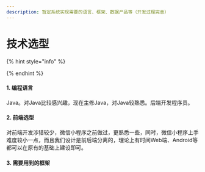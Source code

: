 ```yaml
---
description: 暂定系统实现需要的语言、框架、数据产品等（开发过程完善）
---
```


# 技术选型

{% hint style="info" %}

{% endhint %}

#### 1. 编程语言

Java。对Java比较感兴趣，现在主修Java，对Java较熟悉。后端开发程序员。

#### 2. 前端选型

对前端开发涉猎较少，微信小程序之前做过，更熟悉一些，同时，微信小程序上手难度较小一点，而且我们设计是前后端分离的，理论上有时间Web端、Android等都可以在原有的基础上建设即可。

#### 3. 需要用到的框架





